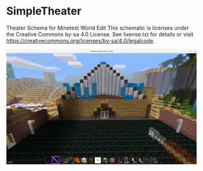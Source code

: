 # SimpleTheater
Theater Schema for Minetest World Edit
This schematic is licenses under the Creative Commons by-sa 4.0 License.  See lixense.txt for details or visit
https://creativecommons.org/licenses/by-sa/4.0/legalcode.


![My image](screenshot.png)
